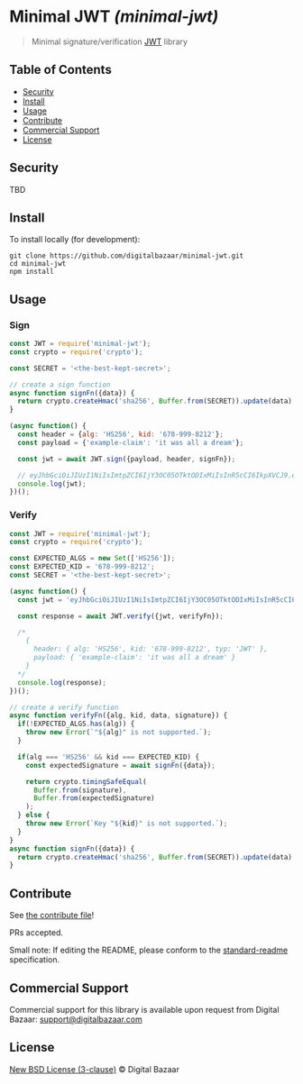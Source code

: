 # Minimal JWT _(minimal-jwt)_

> Minimal signature/verification [JWT](https://tools.ietf.org/html/rfc7519) library

## Table of Contents

- [Security](#security)
- [Install](#install)
- [Usage](#usage)
- [Contribute](#contribute)
- [Commercial Support](#commercial-support)
- [License](#license)

## Security

TBD

## Install

To install locally (for development):

```
git clone https://github.com/digitalbazaar/minimal-jwt.git
cd minimal-jwt
npm install
```

## Usage

### Sign

```js
const JWT = require('minimal-jwt');
const crypto = require('crypto');

const SECRET = '<the-best-kept-secret>';

// create a sign function
async function signFn({data}) {
  return crypto.createHmac('sha256', Buffer.from(SECRET)).update(data).digest();
}

(async function() {
  const header = {alg: 'HS256', kid: '678-999-8212'};
  const payload = {'example-claim': 'it was all a dream'};

  const jwt = await JWT.sign({payload, header, signFn});

  // eyJhbGciOiJIUzI1NiIsImtpZCI6IjY3OC05OTktODIxMiIsInR5cCI6IkpXVCJ9.eyJleGFtcGxlLWNsYWltIjoiaXQgd2FzIGFsbCBhIGRyZWFtIn0.6j_qVHmai3Fa5DeLzok8poa2B-KIAxy9bcEKqvWsuJI
  console.log(jwt);
})();

```

### Verify


```js
const JWT = require('minimal-jwt');
const crypto = require('crypto');

const EXPECTED_ALGS = new Set(['HS256']);
const EXPECTED_KID = '678-999-8212';
const SECRET = '<the-best-kept-secret>';

(async function() {
  const jwt = 'eyJhbGciOiJIUzI1NiIsImtpZCI6IjY3OC05OTktODIxMiIsInR5cCI6IkpXVCJ9.eyJleGFtcGxlLWNsYWltIjoiaXQgd2FzIGFsbCBhIGRyZWFtIn0.6j_qVHmai3Fa5DeLzok8poa2B-KIAxy9bcEKqvWsuJI';

  const response = await JWT.verify({jwt, verifyFn});

  /*
    {
      header: { alg: 'HS256', kid: '678-999-8212', typ: 'JWT' },
      payload: { 'example-claim': 'it was all a dream' }
    }
  */
  console.log(response);
})();

// create a verify function
async function verifyFn({alg, kid, data, signature}) {
  if(!EXPECTED_ALGS.has(alg)) {
    throw new Error(`"${alg}" is not supported.`);
  }

  if(alg === 'HS256' && kid === EXPECTED_KID) {
    const expectedSignature = await signFn({data});

    return crypto.timingSafeEqual(
      Buffer.from(signature),
      Buffer.from(expectedSignature)
    );
  } else {
    throw new Error(`Key "${kid}" is not supported.`);
  }
}
async function signFn({data}) {
  return crypto.createHmac('sha256', Buffer.from(SECRET)).update(data).digest();
}
```

## Contribute

See [the contribute file](https://github.com/digitalbazaar/bedrock/blob/master/CONTRIBUTING.md)!

PRs accepted.

Small note: If editing the README, please conform to the
[standard-readme](https://github.com/RichardLitt/standard-readme) specification.

## Commercial Support

Commercial support for this library is available upon request from
Digital Bazaar: support@digitalbazaar.com

## License

[New BSD License (3-clause)](LICENSE) © Digital Bazaar
